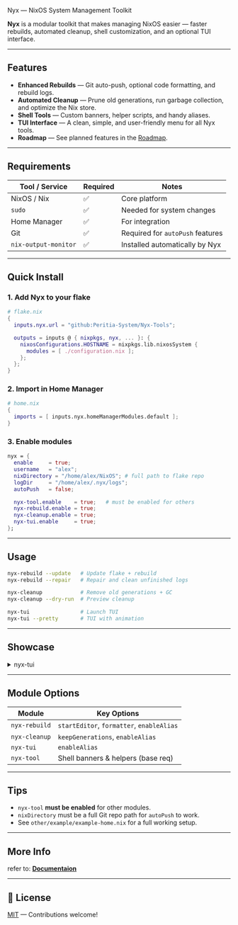 Nyx — NixOS System Management Toolkit

**Nyx** is a modular toolkit that makes managing NixOS easier — faster rebuilds, automated cleanup, shell customization, and an optional TUI interface.

---

## Features

* **Enhanced Rebuilds** — Git auto-push, optional code formatting, and rebuild logs.
* **Automated Cleanup** — Prune old generations, run garbage collection, and optimize the Nix store.
* **Shell Tools** — Custom banners, helper scripts, and handy aliases.
* **TUI Interface** — A clean, simple, and user-friendly menu for all Nyx tools.
* **Roadmap** — See planned features in the [Roadmap](./Roadmap.md).

---

## Requirements

| Tool / Service       | Required | Notes                            |
| -------------------- | -------- | -------------------------------- |
| NixOS / Nix          | ✅        | Core platform                    |
| `sudo`               | ✅        | Needed for system changes        |
| Home Manager         | ✅        | For integration                  |
| Git                  | ✅        | Required for `autoPush` features |
| `nix-output-monitor` | ✅        | Installed automatically by Nyx   |

---

## Quick Install

### 1. Add Nyx to your flake

```nix
# flake.nix
{
  inputs.nyx.url = "github:Peritia-System/Nyx-Tools";

  outputs = inputs @ { nixpkgs, nyx, ... }: {
    nixosConfigurations.HOSTNAME = nixpkgs.lib.nixosSystem {
      modules = [ ./configuration.nix ];
    };
  };
}
```

### 2. Import in Home Manager

```nix
# home.nix
{
  imports = [ inputs.nyx.homeManagerModules.default ];
}
```

### 3. Enable modules

```nix
nyx = {
  enable     = true;
  username   = "alex";
  nixDirectory = "/home/alex/NixOS"; # full path to flake repo
  logDir     = "/home/alex/.nyx/logs";
  autoPush   = false;

  nyx-tool.enable    = true;   # must be enabled for others
  nyx-rebuild.enable = true;
  nyx-cleanup.enable = true;
  nyx-tui.enable     = true;
};
```

---

## Usage

```bash
nyx-rebuild --update   # Update flake + rebuild
nyx-rebuild --repair   # Repair and clean unfinished logs

nyx-cleanup            # Remove old generations + GC
nyx-cleanup --dry-run  # Preview cleanup

nyx-tui                # Launch TUI
nyx-tui --pretty       # TUI with animation
```

---

## Showcase

<details>
<summary>nyx-tui</summary>

<video src="other/Ressources/showcase.mp4" controls autoplay loop muted width="640">
  Your browser does not support the video tag.
</video>

</details>


---

## Module Options

| Module        | Key Options                               |
| ------------- | ----------------------------------------- |
| `nyx-rebuild` | `startEditor`, `formatter`, `enableAlias` |
| `nyx-cleanup` | `keepGenerations`, `enableAlias`          |
| `nyx-tui`     | `enableAlias`                             |
| `nyx-tool`    | Shell banners & helpers (base req)        |

---

## Tips

* `nyx-tool` **must be enabled** for other modules.
* `nixDirectory` must be a full Git repo path for `autoPush` to work.
* See `other/example/example-home.nix` for a full working setup.

---

## More Info 

refer to: **[Documentaion](./Documentation/main.md)**


---


## 📜 License
[MIT](./LICENSE) — Contributions welcome!
